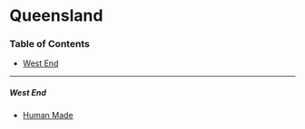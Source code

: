 # Queensland

### Table of Contents

- [West End](#west-end)

---

##### West End

- [Human Made](http://hmn.md)
